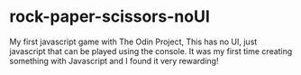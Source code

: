 # rock-paper-scissors-noUI
My first javascript game with The Odin Project,
This has no UI, just javascript that can be played using the console. It was my first time creating something with Javascript and I found it very rewarding!

